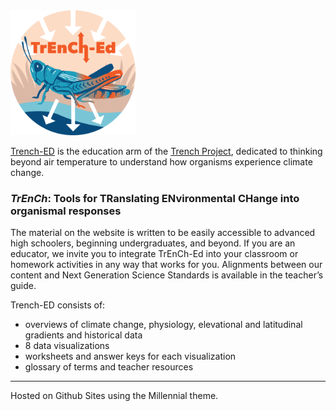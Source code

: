 <img src="/assets/img/logo.png" width="200px" height="200px">

[Trench-ED](https://trench-ed.trenchproject.com/) is the education arm of the [Trench Project](https://www.trenchproject.com/), dedicated to thinking beyond air temperature to understand how organisms experience climate change.

### *TrEnCh*: Tools for TRanslating ENvironmental CHange into organismal responses

The material on the website is written to be easily accessible to advanced high schoolers, beginning undergraduates, and beyond. If you are an educator, we invite you to integrate TrEnCh-Ed into your classroom or homework activities in any way that works for you. Alignments between our content and Next Generation Science Standards is available in the teacher’s guide. 

Trench-ED consists of:
* overviews of climate change, physiology, elevational and latitudinal gradients and historical data
* 8 data visualizations
* worksheets and answer keys for each visualization
* glossary of terms and teacher resources

---

Hosted on Github Sites using the Millennial theme.
